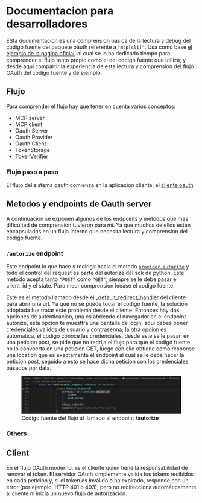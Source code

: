 # Documentacion para desarrolladores

ESta documentacion es una comprension basica de la lectura y debug del codigo fuente del paquete oauth referente a `"mcp[cli]"`. Usa como base [el ejemplo de la pagina oficial](), al cual se le ha dedicado tiempo para comprender el flujo tanto propio como el del codigo fuente que utiliza, y desde aqui compartir la experiencia de esta lectura y comprension del flujo OAuth del codigo fuente y de ejemplo.

## Flujo

Para comprender el flujo hay que tener en cuenta varios conceptos:

- MCP server
- MCP client
- Oauth Server
- Oauth Provider
- Oauth Client
- TokenStorage
- TokenVerifier

### Flujo paso a paso

El flujo del sistema oauth comienza en la aplicacion cliente, el [cliente oauth](../src/mcp_oauth/client/oauth_client.py)

## Metodos y endpoints de Oauth server

A continuacion se exponen algunos de los endpoints y metodos  que mas dificultad de comprension tuvieron para mi. Ya que muchos de ellos estan encapsulados en un flujo interno que necesita lectura y comprension del codigo fuente.

### `/autorize` endpoint

Este endpoint lo que hace s redirigir hacia el metodo [`provider.autorize`](../src/mcp_oauth/server/auth_provider/simple_auth_provider.py) y todo el control del request es parte del autorize del sdk de python. Este metodo acepta tanto `"POST"` como `"GET"`, siempre se le debe pasar el client_id y el state. Para meor comprension leease el codigo fuente.

Este es el metodo llamado desde el [_default_redirect_handler](../src/mcp_oauth/client/features/callbacks.py) del cliente para abrir una url. Ya que no se puede tocar el codigo fuente, la solucion adoptada fue tratar este problema desde el cliente. Entonces hay dos opciones de autenticacion, una es abriendo el navegador en el endpoint autorize, esta opcion te muesttra una pantalla de login, aqui debes poner credenciales validos de usuario y contrasenna; la otra opcion es automatica, el codigo conoce las credenciales, desde este se le pasan en una peticion post, se pide que no redrija el flujo para que el codigo fuente no lo convoerta en una peticion GET, luego con ello obtiene como response una location que es exactamente el endpoint al cual se le debe hacer la peticion post, seguido a esto se hace dicha peticion con los credenciales pasados por data.

<figure>
  <img src="./images/autorize.png" alt="Codigo fuente" />
  <figcaption>Codigo fuente del flujo al llamado al endpoint <b>/autorize</b></figcaption>
</figure>

### Others

## Client

En el flujo OAuth moderno, es el cliente quien tiene la responsabilidad de renovar el token. El servidor OAuth simplemente valida los tokens recibidos en cada petición y, si el token es inválido o ha expirado, responde con un error (por ejemplo, HTTP 401 o 403), pero no redirecciona automáticamente al cliente ni inicia un nuevo flujo de autorización.

